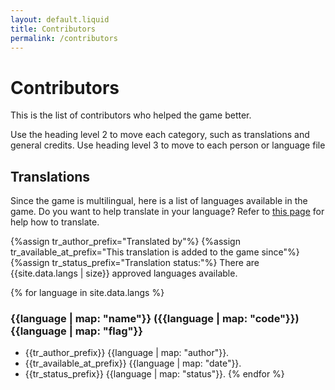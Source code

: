 ```yaml
---
layout: default.liquid
title: Contributors
permalink: /contributors
---
```


# Contributors
This is the list of contributors who helped the game better.

Use the heading level 2 to move each category, such as translations and general credits. Use heading level 3 to move to each person or language file

## Translations
Since the game is multilingual, here is a list of languages available in the game. Do you want to help translate in your language? Refer to [this page](https://github.com/harrymkt/endless-battle) for help how to translate.

{%assign tr_author_prefix="Translated by"%}
{%assign tr_available_at_prefix="This translation is added to the game since"%}
{%assign tr_status_prefix="Translation status:"%}
There are {{site.data.langs | size}} approved languages available.

{% for language in site.data.langs %}
### {{language | map: "name"}} ({{language | map: "code"}}) {{language | map: "flag"}}
* {{tr_author_prefix}} {{language | map: "author"}}.
* {{tr_available_at_prefix}} {{language | map: "date"}}.
* {{tr_status_prefix}} {{language | map: "status"}}.
{% endfor %}